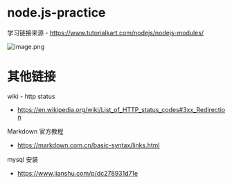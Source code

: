 # node.js-practice

学习链接来源 - https://www.tutorialkart.com/nodejs/nodejs-modules/

![image.png](https://i.ibb.co/RTMnWcw/Snipaste-2022-10-24-20-17-45.png)

# 其他链接

wiki - http status

<!-- 使用尖括号可以很方便地把URL或者email地址变成可点击的链接。 -->

- <https://en.wikipedia.org/wiki/List_of_HTTP_status_codes#3xx_Redirection>

Markdown 官方教程

- <https://markdown.com.cn/basic-syntax/links.html>

mysql 安装

- <https://www.jianshu.com/p/dc278931d71e>
<!-- - <https://www.cnblogs.com/yinfei/p/11427259.html> -->
